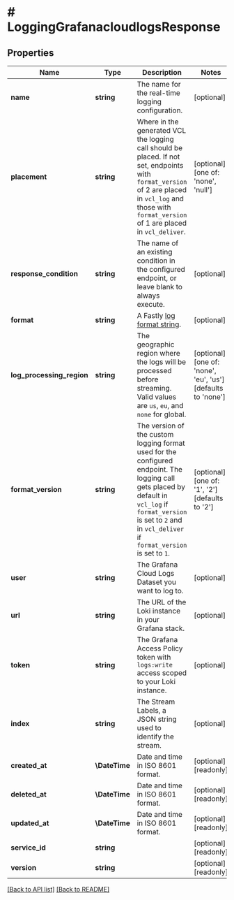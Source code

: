 # # LoggingGrafanacloudlogsResponse

## Properties

Name | Type | Description | Notes
------------ | ------------- | ------------- | -------------
**name** | **string** | The name for the real-time logging configuration. | [optional] 
**placement** | **string** | Where in the generated VCL the logging call should be placed. If not set, endpoints with `format_version` of 2 are placed in `vcl_log` and those with `format_version` of 1 are placed in `vcl_deliver`. | [optional]  [one of: 'none', 'null']
**response_condition** | **string** | The name of an existing condition in the configured endpoint, or leave blank to always execute. | [optional] 
**format** | **string** | A Fastly [log format string](https://www.fastly.com/documentation/guides/integrations/streaming-logs/custom-log-formats/). | [optional] 
**log_processing_region** | **string** | The geographic region where the logs will be processed before streaming. Valid values are `us`, `eu`, and `none` for global. | [optional]  [one of: 'none', 'eu', 'us'] [defaults to 'none']
**format_version** | **string** | The version of the custom logging format used for the configured endpoint. The logging call gets placed by default in `vcl_log` if `format_version` is set to `2` and in `vcl_deliver` if `format_version` is set to `1`. | [optional]  [one of: '1', '2'] [defaults to '2']
**user** | **string** | The Grafana Cloud Logs Dataset you want to log to. | [optional] 
**url** | **string** | The URL of the Loki instance in your Grafana stack. | [optional] 
**token** | **string** | The Grafana Access Policy token with `logs:write` access scoped to your Loki instance. | [optional] 
**index** | **string** | The Stream Labels, a JSON string used to identify the stream. | [optional] 
**created_at** | **\DateTime** | Date and time in ISO 8601 format. | [optional] [readonly] 
**deleted_at** | **\DateTime** | Date and time in ISO 8601 format. | [optional] [readonly] 
**updated_at** | **\DateTime** | Date and time in ISO 8601 format. | [optional] [readonly] 
**service_id** | **string** |  | [optional] [readonly] 
**version** | **string** |  | [optional] [readonly] 


[[Back to API list]](../../README.md#endpoints) [[Back to README]](../../README.md)
